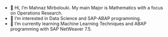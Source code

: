 - 👋 Hi, I’m Mahnaz Mirbolouki. My main Major is Mathematics with a focus on Operations Research.
- 👀 I’m interested in Data Science and SAP-ABAP programming.
- 🌱 I’m currently learning Machine Learning Techniques and ABAP programming with SAP NetWeaver 7.5.

<!---
MahnazMirbolouki/MahnazMirbolouki is a ✨ special ✨ repository because its `README.md` (this file) appears on your GitHub profile.
You can click the Preview link to take a look at your changes.
--->
